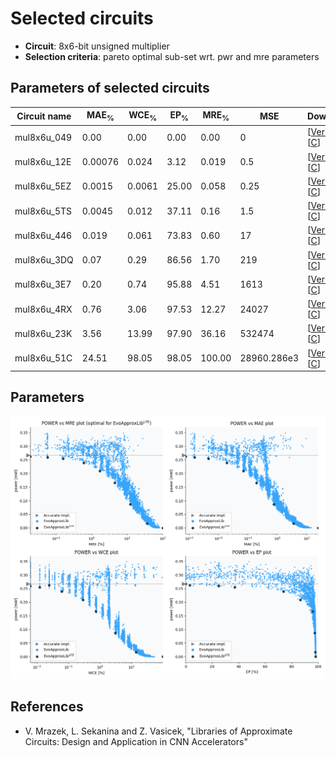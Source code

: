 
Selected circuits
===================
 - **Circuit**: 8x6-bit unsigned multiplier
 - **Selection criteria**: pareto optimal sub-set wrt. pwr and mre parameters

Parameters of selected circuits
----------------------------

| Circuit name | MAE<sub>%</sub> | WCE<sub>%</sub> | EP<sub>%</sub> | MRE<sub>%</sub> | MSE | Download |
| --- |  --- | --- | --- | --- | --- | --- | 
| mul8x6u_049 | 0.00 | 0.00 | 0.00 | 0.00 | 0 |  [[Verilog](mul8x6u_049.v)]  [[C](mul8x6u_049.c)] |
| mul8x6u_12E | 0.00076 | 0.024 | 3.12 | 0.019 | 0.5 |  [[Verilog](mul8x6u_12E.v)]  [[C](mul8x6u_12E.c)] |
| mul8x6u_5EZ | 0.0015 | 0.0061 | 25.00 | 0.058 | 0.25 |  [[Verilog](mul8x6u_5EZ.v)]  [[C](mul8x6u_5EZ.c)] |
| mul8x6u_5TS | 0.0045 | 0.012 | 37.11 | 0.16 | 1.5 |  [[Verilog](mul8x6u_5TS.v)]  [[C](mul8x6u_5TS.c)] |
| mul8x6u_446 | 0.019 | 0.061 | 73.83 | 0.60 | 17 |  [[Verilog](mul8x6u_446.v)]  [[C](mul8x6u_446.c)] |
| mul8x6u_3DQ | 0.07 | 0.29 | 86.56 | 1.70 | 219 |  [[Verilog](mul8x6u_3DQ.v)]  [[C](mul8x6u_3DQ.c)] |
| mul8x6u_3E7 | 0.20 | 0.74 | 95.88 | 4.51 | 1613 |  [[Verilog](mul8x6u_3E7.v)]  [[C](mul8x6u_3E7.c)] |
| mul8x6u_4RX | 0.76 | 3.06 | 97.53 | 12.27 | 24027 |  [[Verilog](mul8x6u_4RX.v)]  [[C](mul8x6u_4RX.c)] |
| mul8x6u_23K | 3.56 | 13.99 | 97.90 | 36.16 | 532474 |  [[Verilog](mul8x6u_23K.v)]  [[C](mul8x6u_23K.c)] |
| mul8x6u_51C | 24.51 | 98.05 | 98.05 | 100.00 | 28960.286e3 |  [[Verilog](mul8x6u_51C.v)]  [[C](mul8x6u_51C.c)] |
    
Parameters
--------------
![Parameters figure](fig.png)

References
--------------
   - V. Mrazek, L. Sekanina and Z. Vasicek, "Libraries of Approximate Circuits: Design and Application in CNN Accelerators"

             